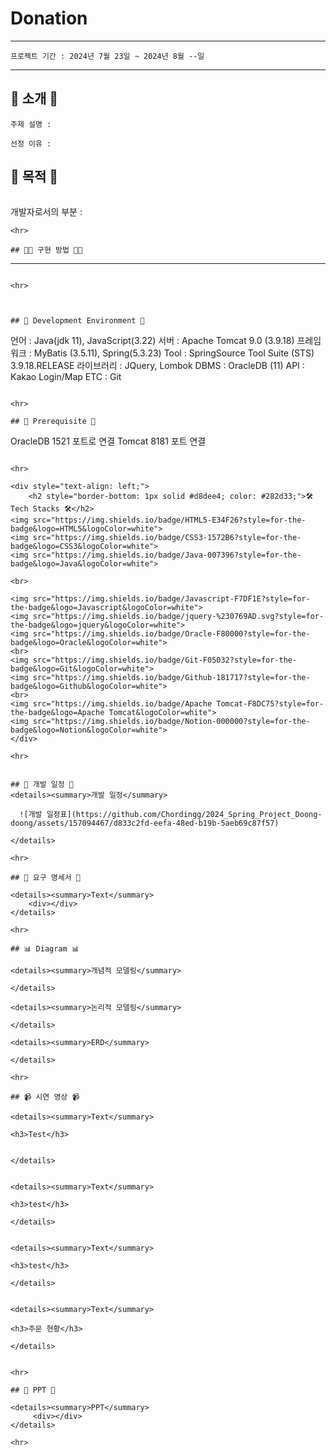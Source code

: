 # Donation

***

```
프로젝트 기간 : 2024년 7월 23일 ~ 2024년 8월 --일
```
***


## 📌 소개 📌
```
주제 설명 : 
```

```
선정 이유 :

```
## 👀 목적 👀
```

```
개발자로서의 부분 :

```
<hr>

## 👨‍💻 구현 방법 👩‍💻
```
---
```

<hr>



## 🔧 Development Environment 🔧
```
언어 : Java(jdk 11), JavaScript(3.22)
서버 : Apache Tomcat 9.0 (3.9.18)
프레임워크 : MyBatis (3.5.11), Spring(5.3.23)
Tool : SpringSource Tool Suite (STS) 3.9.18.RELEASE
라이브러리 : JQuery, Lombok
DBMS : OracleDB (11)
API : Kakao Login/Map
ETC : Git
```

<hr>

## 🔔 Prerequisite 🔔
```
OracleDB 1521 포트로 연결 
Tomcat 8181 포트 연결
```

<hr>

<div style="text-align: left;">
    <h2 style="border-bottom: 1px solid #d8dee4; color: #282d33;">🛠️ Tech Stacks 🛠️</h2> 
<img src="https://img.shields.io/badge/HTML5-E34F26?style=for-the-badge&logo=HTML5&logoColor=white">
<img src="https://img.shields.io/badge/CSS3-1572B6?style=for-the-badge&logo=CSS3&logoColor=white">
<img src="https://img.shields.io/badge/Java-007396?style=for-the-badge&logo=Java&logoColor=white">     
    
<br>

<img src="https://img.shields.io/badge/Javascript-F7DF1E?style=for-the-badge&logo=Javascript&logoColor=white">
<img src="https://img.shields.io/badge/jquery-%230769AD.svg?style=for-the-badge&logo=jquery&logoColor=white">
<img src="https://img.shields.io/badge/Oracle-F80000?style=for-the-badge&logo=Oracle&logoColor=white">
<br>
<img src="https://img.shields.io/badge/Git-F05032?style=for-the-badge&logo=Git&logoColor=white">
<img src="https://img.shields.io/badge/Github-181717?style=for-the-badge&logo=Github&logoColor=white">
<br>
<img src="https://img.shields.io/badge/Apache Tomcat-F8DC75?style=for-the-badge&logo=Apache Tomcat&logoColor=white">
<img src="https://img.shields.io/badge/Notion-000000?style=for-the-badge&logo=Notion&logoColor=white">
</div>

<hr>


## 📅 개발 일정 📅
<details><summary>개발 일정</summary>
      
  ![개발 일정표](https://github.com/Chordingg/2024_Spring_Project_Doong-doong/assets/157094467/d833c2fd-eefa-48ed-b19b-5aeb69c87f57)

</details>

<hr>

## 📝 요구 명세서 📝

<details><summary>Text</summary>
    <div></div>
</details>

<hr>

## 📊 Diagram 📊

<details><summary>개념적 모델링</summary>
   
</details>

<details><summary>논리적 모델링</summary>

</details>
   
<details><summary>ERD</summary>
    
</details>

<hr>

## 📹 시연 영상 📹

<details><summary>Text</summary>

<h3>Test</h3>


</details>


<details><summary>Text</summary>

<h3>test</h3>

</details>


<details><summary>Text</summary>

<h3>test</h3>

</details>


<details><summary>Text</summary>

<h3>주문 현황</h3>

</details>


<hr>

## 📂 PPT 📂

<details><summary>PPT</summary>
     <div></div>
</details>

<hr> 

